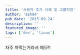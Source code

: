 ```yaml
---
title: '사용자 추가 삭제 및 그룹지정'
author: 'ash84'
pub_date: '2015-09-24'
description: ''
featured_image: ''
tags: ['dev', 'linux']
---
```



<script src="https://gist.github.com/AhnSeongHyun/6b6b5721271b654ed4bc.js"></script>

자주 까먹는거라서 메모!!



